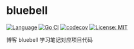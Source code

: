 # bluebell
[![Language](https://camo.githubusercontent.com/3ec191c36dd3e1d101c57f34ec3e7ac1866630b5fa11845b64c7bf072d160816/68747470733a2f2f696d672e736869656c64732e696f2f62616467652f4c616e67756167652d476f2d626c75652e737667)](https://golang.org/) [![Go CI](https://github.com/captainlee1024/bluebell/workflows/Go%20CI/badge.svg?branch=master)](https://github.com/captainlee1024/bluebell/actions) [![codecov](https://codecov.io/gh/captainlee1024/bluebell/branch/master/graph/badge.svg?token=UKOQAQV4XB)](https://codecov.io/gh/captainlee1024/bluebell) [![License: MIT](https://camo.githubusercontent.com/78f47a09877ba9d28da1887a93e5c3bc2efb309c1e910eb21135becd2998238a/68747470733a2f2f696d672e736869656c64732e696f2f62616467652f4c6963656e73652d4d49542d79656c6c6f772e737667)](https://opensource.org/licenses/MIT)

博客 bluebell 学习笔记对应项目代码
